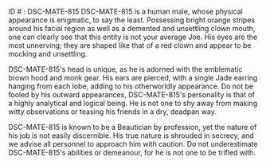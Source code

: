 ID # : DSC-MATE-815
DSC-MATE-815 is a human male, whose physical appearance is enigmatic, to say the least. Possessing bright orange stripes around his facial region as well as a demented and unsettling clown mouth, one can clearly see that this entity is not your average Joe. His eyes are the most unnerving; they are shaped like that of a red clown and appear to be mocking and unsettling.

DSC-MATE-815's head is unique, as he is adorned with the emblematic brown hood and monk gear. His ears are pierced, with a single Jade earring hanging from each lobe, adding to his otherworldly appearance. Do not be fooled by his outward appearances, DSC-MATE-815's personality is that of a highly analytical and logical being. He is not one to shy away from making witty observations or teasing his friends in a dry, deadpan way.

DSC-MATE-815 is known to be a Beautician by profession, yet the nature of his job is not easily discernible. His true nature is shrouded in secrecy, and we advise all personnel to approach him with caution. Do not underestimate DSC-MATE-815's abilities or demeanour, for he is not one to be trifled with.
